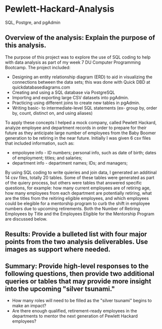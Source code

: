 # Pewlett-Hackard-Analysis
SQL, Postgre, and pgAdmin


## Overview of the analysis: Explain the purpose of this analysis.
The purpose of this project was to explore the use of SQL coding to help with data analysis as part of my week 7 DU Computer Programming Bootcamp.  The project included:
*  Designing an entity relationship diagram (ERD) to aid in visualizing the connections between the data sets; this was done with Quick DBD at quickdatabasediagrams.com
*  Creating and using a SQL database via PostgreSQL
* Importing and exporting large CSV datasets into pgAdmin.
* Practicing using different joins to create new tables in pgAdmin.
* Writing basic- to intermediate-level SQL statements (ex- group by, order by, count, distinct on, and using aliases)

To apply these concepts I helped a mock company, called Pewlett Hackard, analyze employee and department records in order to prepare for their future as they anticipate large number of employees from the Baby Boomer generation to be retiring in the near future.  Initially I was given 6 csv files that included information, such as:
* empoloyee info -  ID numbers; personal info, such as date of birth; dates of employment; titles; and salaries;
* department info -  department names; IDs; and managers;

By using SQL coding to write quieries and join data, I generated an additinal 14 csv files, totally 20 tables.  Some of these tables were generated as part of the quiery process, but others were tables that answered specific questions, for example: how many current employees are of retiring age, how many employees from each department are potentially retiring, what are the titles from the reitiring eligible employees, and which employees could be elegible for a mentorship program to curb the shift in employee numbers due to upcoming retirements.  Both the Number of Retiring Employees by Title and the Employees Eligible for the Mentorship Program are discussed below.

## Results: Provide a bulleted list with four major points from the two analysis deliverables. Use images as support where needed.

## Summary: Provide high-level responses to the following questions, then provide two additional queries or tables that may provide more insight into the upcoming     "silver tsunami."
* How many roles will need to be filled as the "silver tsunami" begins to make an impact?
* Are there enough qualified, retirement-ready employees in the departments to mentor the next generation of Pewlett Hackard employees?
